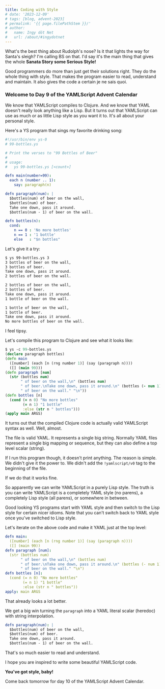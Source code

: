 ```yaml
---
title: Coding with Style
# date: '2023-12-09'
# tags: [blog, advent-2023]
# permalink: '{{ page.filePathStem }}/'
# author:
#   name: Ingy döt Net
#   url: /about/#ingydotnet
---
```


What's the best thing about Rudolph's nose?
Is it that lights the way for Santa's sleigh?
I'm calling BS on that.
I'd say it's the main thing that gives the whole **Sanata Story some Serious
Style!**

Good programmers do more than just get their solutions right.
They do the whole thing with style.
That makes the program easier to read, understand and maintain.
It also gives the code a certain je ne sais quoi.

### Welcome to Day 9 of the YAMLScript Advent Calendar

We know that YAMLScript compiles to Clojure.
And we know that YAML doesn't really look anything like a Lisp.
But it turns out that YAMLScript can use as much or as little Lisp style as you
want it to.
It's all about your personal style.

Here's a YS program that sings my favorite drinking song:

```yaml
#!/usr/bin/env ys-0
# 99-bottles.ys

# Print the verses to "99 Bottles of Beer"
#
# usage:
#   ys 99-bottles.ys [<count>]

defn main(number=99):
  each n (number .. 1):
    say: paragraph(n)

defn paragraph(num): |
  $bottles(num) of beer on the wall,
  $bottles(num) of beer.
  Take one down, pass it around.
  $bottles(num - 1) of beer on the wall.

defn bottles(n):
  cond:
    n == 0 : 'No more bottles'
    n == 1 : '1 bottle'
    else   : "$n bottles"
```

Let's give it a try:

```bash
$ ys 99-bottles.ys 3
3 bottles of beer on the wall,
3 bottles of beer.
Take one down, pass it around.
2 bottles of beer on the wall.

2 bottles of beer on the wall,
2 bottles of beer.
Take one down, pass it around.
1 bottle of beer on the wall.

1 bottle of beer on the wall,
1 bottle of beer.
Take one down, pass it around.
No more bottles of beer on the wall.
```

I feel tipsy.

Let's compile this program to Clojure and see what it looks like:

```clojure
$ ys -c 99-bottles.ys
(declare paragraph bottles)
(defn main
  ([number] (each [n (rng number 1)] (say (paragraph n))))
  ([] (main 99)))
(defn paragraph [num]
  (str (bottles num)
       " of beer on the wall,\n" (bottles num)
       " of beer.\nTake one down, pass it around.\n" (bottles (- num 1))
       " of beer on the wall." "\n"))
(defn bottles [n]
  (cond (= n 0) "No more bottles"
        (= n 1) "1 bottle"
        :else (str n " bottles")))
(apply main ARGS)
```

It turns out that the compiled Clojure code is actually valid YAMLScript syntax
as well.
Well, almost.

The file is valid YAML.
It represents a single big string.
Normally YAML files represent a single big mapping or sequence, but they can
also define a top level scalar (string).

If I run this program though, it doesn't print anything.
The reason is simple.
We didn't give it the power to.
We didn't add the `!yamlscript/v0` tag to the beginning of the file.

If we do that it works fine.

So apparently we can write YAMLScript in a purely Lisp style.
The truth is you can write YAMLScript is a completely YAML style (no parens),
a completely Lisp style (all parens), or somewhere in between.

Good looking YS programs start with YAML style and then switch to the Lisp style
for certain nicer idioms.
Note that you can't switch back to YAML style once you've switched to Lisp
style.

Let's iterate on the above code and make it YAML just at the top level:

```yaml
defn main:
  ([number] (each [n (rng number 1)] (say (paragraph n))))
  ([] (main 99))
defn paragraph [num]:
  (str (bottles num)
       " of beer on the wall,\n" (bottles num)
       " of beer.\nTake one down, pass it around.\n" (bottles (- num 1))
       " of beer on the wall." "\n")
defn bottles [n]:
  (cond (= n 0) "No more bottles"
        (= n 1) "1 bottle"
        :else (str n " bottles"))
apply: main ARGS
```

That already looks a lot better.

We get a big win turning the `paragraph` into a YAML literal scalar (heredoc)
with string interpolation.

```yaml
defn paragraph(num): |
  $bottles(num) of beer on the wall,
  $bottles(num) of beer.
  Take one down, pass it around.
  $bottles(num - 1) of beer on the wall.
```

That's so much easier to read and understand.

I hope you are inspired to write some beautiful YAMLScript code.

**You've got style, baby!**

Come back tomorrow for day 10 of the YAMLScript Advent Calendar.
